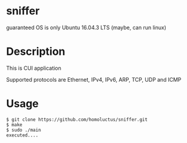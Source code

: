 # sniffer
guaranteed OS is only Ubuntu 16.04.3 LTS (maybe, can run linux)

# Description
This is CUI application

Supported protocols are Ethernet, IPv4, IPv6, ARP, TCP, UDP and ICMP

# Usage
```
$ git clone https://github.com/homoluctus/sniffer.git
$ make
$ sudo ./main
executed....
```
